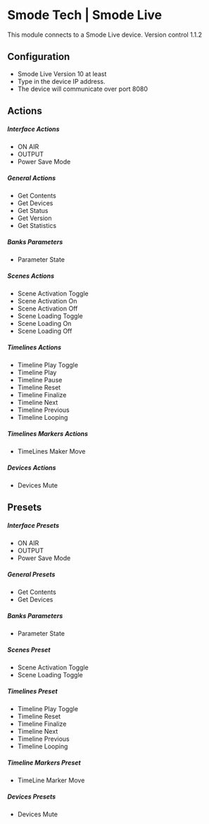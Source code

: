 # Smode Tech | Smode Live

This module connects to a Smode Live device.
Version control 1.1.2

## Configuration
* Smode Live Version 10 at least
* Type in the device IP address.
* The device will communicate over port 8080

## Actions

##### Interface Actions
* ON AIR
* OUTPUT
* Power Save Mode

##### General Actions
* Get Contents
* Get Devices
* Get Status
* Get Version
* Get Statistics

##### Banks Parameters
* Parameter State

##### Scenes Actions
* Scene Activation Toggle
* Scene Activation On
* Scene Activation Off
* Scene Loading Toggle
* Scene Loading On
* Scene Loading Off

##### Timelines Actions
* Timeline Play Toggle
* Timeline Play
* Timeline Pause
* Timeline Reset
* Timeline Finalize
* Timeline Next
* Timeline Previous
* Timeline Looping

##### Timelines Markers Actions
* TimeLines Maker Move

##### Devices Actions
*  Devices Mute

## Presets

##### Interface Presets
* ON AIR
* OUTPUT
* Power Save Mode

##### General Presets
* Get Contents
* Get Devices

##### Banks Parameters
* Parameter State

##### Scenes Preset
* Scene Activation Toggle
* Scene Loading Toggle

##### Timelines Preset
* Timeline Play Toggle
* Timeline Reset
* Timeline Finalize
* Timeline Next
* Timeline Previous
* Timeline Looping

##### Timeline Markers Preset
* TimeLine Marker Move

##### Devices Presets
*  Devices Mute
